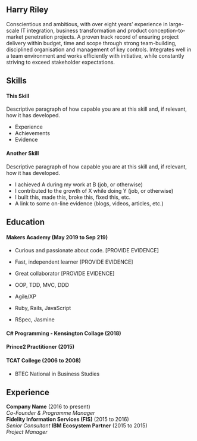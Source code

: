 ## Harry Riley

Conscientious and ambitious, with over eight years’ experience in large-scale IT integration, business transformation and product conception-to-market penetration projects. A proven track record of ensuring project delivery within budget, time and scope through strong team-building, disciplined organisation and management of key controls. Integrates well in a team environment and works efficiently with initiative, while constantly striving to exceed stakeholder expectations.

## Skills

#### This Skill

Descriptive paragraph of how capable you are at this skill and, if relevant, how it has developed.

- Experience
- Achievements
- Evidence

#### Another Skill

Descriptive paragraph of how capable you are at this skill and, if relevant, how it has developed.

- I achieved A during my work at B (job, or otherwise)
- I contributed to the growth of X while doing Y (job, or otherwise)
- I built this, made this, broke this, fixed this, etc.
- A link to some on-line evidence (blogs, videos, articles, etc.)

## Education

#### Makers Academy (May 2019 to Sep 219)

- Curious and passionate about code. [PROVIDE EVIDENCE]
- Fast, independent learner [PROVIDE EVIDENCE]
- Great collaborator [PROVIDE EVIDENCE]

- OOP, TDD, MVC, DDD
- Agile/XP
- Ruby, Rails, JavaScript
- RSpec, Jasmine

#### C# Programming - Kensington Collage (2018)
#### Prince2 Practitioner (2015)
#### TCAT College (2006 to 2008)
- BTEC National in Business Studies

## Experience

**Company Name** (2016 to present)    
*Co-Founder & Programme Manager*  
**Fidelity Information Services (FIS)** (2015 to 2016)   
*Senior Consultant*
**IBM Ecosystem Partner** (2015 to 2015)   
*Project Manager*  
